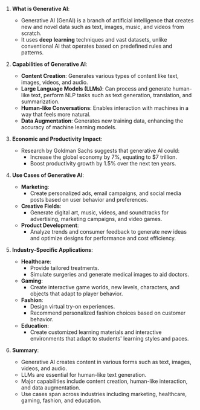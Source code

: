 1. **What is Generative AI**:
   - Generative AI (GenAI) is a branch of artificial intelligence that creates new and novel data such as text, images, music, and videos from scratch.
   - It uses **deep learning** techniques and vast datasets, unlike conventional AI that operates based on predefined rules and patterns.

2. **Capabilities of Generative AI**:
   - **Content Creation**: Generates various types of content like text, images, videos, and audio.
   - **Large Language Models (LLMs)**: Can process and generate human-like text, perform NLP tasks such as text generation, translation, and summarization.
   - **Human-like Conversations**: Enables interaction with machines in a way that feels more natural.
   - **Data Augmentation**: Generates new training data, enhancing the accuracy of machine learning models.

3. **Economic and Productivity Impact**:
   - Research by Goldman Sachs suggests that generative AI could:
     - Increase the global economy by 7%, equating to $7 trillion.
     - Boost productivity growth by 1.5% over the next ten years.

4. **Use Cases of Generative AI**:
   - **Marketing**:
     - Create personalized ads, email campaigns, and social media posts based on user behavior and preferences.
   - **Creative Fields**:
     - Generate digital art, music, videos, and soundtracks for advertising, marketing campaigns, and video games.
   - **Product Development**:
     - Analyze trends and consumer feedback to generate new ideas and optimize designs for performance and cost efficiency.

5. **Industry-Specific Applications**:
   - **Healthcare**:
     - Provide tailored treatments.
     - Simulate surgeries and generate medical images to aid doctors.
   - **Gaming**:
     - Create interactive game worlds, new levels, characters, and objects that adapt to player behavior.
   - **Fashion**:
     - Design virtual try-on experiences.
     - Recommend personalized fashion choices based on customer behavior.
   - **Education**:
     - Create customized learning materials and interactive environments that adapt to students' learning styles and paces.

6. **Summary**:
   - Generative AI creates content in various forms such as text, images, videos, and audio.
   - LLMs are essential for human-like text generation.
   - Major capabilities include content creation, human-like interaction, and data augmentation.
   - Use cases span across industries including marketing, healthcare, gaming, fashion, and education.